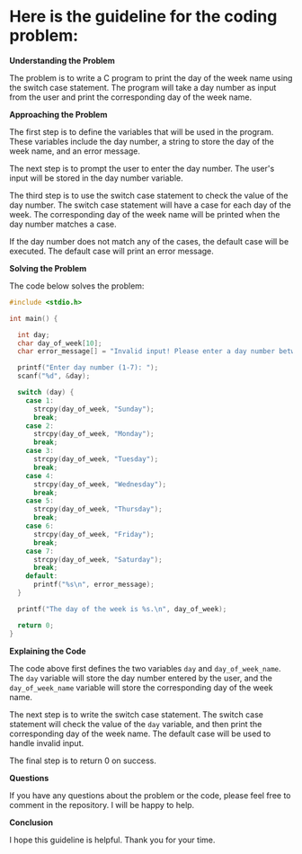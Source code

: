# Here is the guideline for the coding problem:

**Understanding the Problem**

The problem is to write a C program to print the day of the week name using the switch case statement. The program will take a day number as input from the user and print the corresponding day of the week name.

**Approaching the Problem**

The first step is to define the variables that will be used in the program. These variables include the day number, a string to store the day of the week name, and an error message.

The next step is to prompt the user to enter the day number. The user's input will be stored in the day number variable.

The third step is to use the switch case statement to check the value of the day number. The switch case statement will have a case for each day of the week. The corresponding day of the week name will be printed when the day number matches a case.

If the day number does not match any of the cases, the default case will be executed. The default case will print an error message.

**Solving the Problem**

The code below solves the problem:

```c
#include <stdio.h>

int main() {

  int day;
  char day_of_week[10];
  char error_message[] = "Invalid input! Please enter a day number between 1-7.";

  printf("Enter day number (1-7): ");
  scanf("%d", &day);

  switch (day) {
    case 1:
      strcpy(day_of_week, "Sunday");
      break;
    case 2:
      strcpy(day_of_week, "Monday");
      break;
    case 3:
      strcpy(day_of_week, "Tuesday");
      break;
    case 4:
      strcpy(day_of_week, "Wednesday");
      break;
    case 5:
      strcpy(day_of_week, "Thursday");
      break;
    case 6:
      strcpy(day_of_week, "Friday");
      break;
    case 7:
      strcpy(day_of_week, "Saturday");
      break;
    default:
      printf("%s\n", error_message);
  }

  printf("The day of the week is %s.\n", day_of_week);

  return 0;
}
```

**Explaining the Code**

The code above first defines the two variables `day` and `day_of_week_name`. The `day` variable will store the day number entered by the user, and the `day_of_week_name` variable will store the corresponding day of the week name.

The next step is to write the switch case statement. The switch case statement will check the value of the `day` variable, and then print the corresponding day of the week name. The default case will be used to handle invalid input.

The final step is to return 0 on success.

**Questions**

If you have any questions about the problem or the code, please feel free to comment in the repository. I will be happy to help.

**Conclusion**

I hope this guideline is helpful. Thank you for your time.
